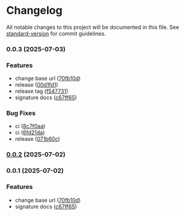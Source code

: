# Changelog

All notable changes to this project will be documented in this file. See [standard-version](https://github.com/conventional-changelog/standard-version) for commit guidelines.

### 0.0.3 (2025-07-03)


### Features

* change base url ([70fb10d](https://github.com/thilo-xgainer/corepilot-docs/commit/70fb10d058603488a047392b7b2def74321f118e))
* release ([00d1fd1](https://github.com/thilo-xgainer/corepilot-docs/commit/00d1fd1630441dd2b5f862f1fb8a7f73197330ff))
* release tag ([f547731](https://github.com/thilo-xgainer/corepilot-docs/commit/f547731eaaee21683fd9dafd3e5ce36b6933c5d4))
* signature docs ([c67ff65](https://github.com/thilo-xgainer/corepilot-docs/commit/c67ff65384c6459035fd680f5b8ccc1337821852))


### Bug Fixes

* ci ([8c7f0aa](https://github.com/thilo-xgainer/corepilot-docs/commit/8c7f0aae041d69fd079c74c03fa01a19c051c09d))
* ci ([6fd21da](https://github.com/thilo-xgainer/corepilot-docs/commit/6fd21da091dff5c8e6367446380391c57f2ac6cc))
* release ([071b60c](https://github.com/thilo-xgainer/corepilot-docs/commit/071b60c0dd0b66d3c1c1ad222381362ed21dda49))

### [0.0.2](https://github.com/thilo-xgainer/corepilot-docs/compare/v0.0.1...v0.0.2) (2025-07-02)

### 0.0.1 (2025-07-02)


### Features

* change base url ([70fb10d](https://github.com/thilo-xgainer/corepilot-docs/commit/70fb10d058603488a047392b7b2def74321f118e))
* signature docs ([c67ff65](https://github.com/thilo-xgainer/corepilot-docs/commit/c67ff65384c6459035fd680f5b8ccc1337821852))
